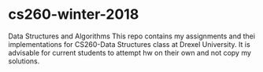 # cs260-winter-2018
Data Structures and Algorithms
This repo contains my assignments and thei implementations for CS260-Data Structures class at Drexel University. It is advisable for current students to attempt hw on their own and not copy my solutions.
